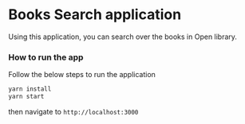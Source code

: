 # Books Search application

Using this application, you can search over the books in Open library.

### How to run the app

Follow the below steps to run the application

```bash
yarn install
yarn start
```

then navigate to `http://localhost:3000`
